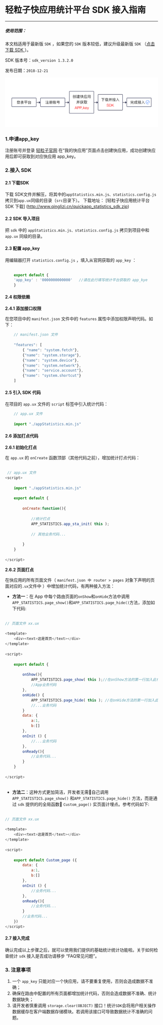 # 轻粒子快应用统计平台 SDK 接入指南

---

##### 使用范围：

本文档适用于最新版 `SDK` ，如果您的 `SDK` 版本较低，建议升级最新版 `SDK` （[点击下载 SDK ][2]）。

SDK 版本号：`sdk_version 1.3.2.0`

发布日期：`2018-12-21`


![Alt text](/SDK_IMG.jpg)

### 1.申请app_key

注册账号并登录 [轻粒子官网][1] 在“我的快应用”页面点击创建快应用，成功创建快应用后即可获取到对应快应用 app_key。


### 2.接入 SDK

#### 2.1 下载SDK

下载 SDK文件并解压，将其中的`appStatistics.min.js、statistics.config.js`拷贝到`app.ux`同级的目录（`src`目录下）。
下载地址： [轻粒子快应用统计平台 SDK 下载]
(http://www.qinglizi.cn/quickapp_statistics_sdk.zip)


#### 2.2 SDK 导入项目

把 `sdk` 中的 `appStatistics.min.js、statistics.config.js` 拷贝到项目中和 `app.ux` 同级的目录。


#### 2.3 配置 app_key

用编辑器打开 `statistics.config.js` ，填入从官网获取的 `app_key` ：

```javascript

    export default {
    'app_key' : '0000000000000'   //请在此行填写统计平台获取的 app_kye
    }

```

#### 2.4 权限依赖 

**2.4.1 添加接口权限**

在您项目中的 `manifest.json` 文件中的 `features` 属性中添加权限声明代码。如下：

```javascript
    // manifest.json 文件
    
    "features": [
        { "name": "system.fetch"},
        {"name": "system.storage"},
        {"name": "system.device"},
        {"name": "system.network"},
        {"name": "service.account"},
        {"name": "system.shortcut"}
    ]

```

#### 2.5 引入 SDK 代码

在项目的 `app.ux` 文件的 `script` 标签中引入统计代码：

```javascript
    // app.ux 文件
    
    import "./appStatistics.min.js"


``` 

#### 2.6 添加打点代码


**2.6.1 初始化打点**

在 `app.ux` 的 `onCreate` 函数顶部（其他代码之前），增加统计打点代码：

```javascript

 // app.ux 文件
<script>

    import "./appStatistics.min.js"

    export default {

        onCreate:function(){
            
            //统计打点
            APP_STATISTICS.app_sta_init( this );

            // 其他业务代码...

        }
    }
        
</script>

```


**2.6.2 页面打点**

在快应用的所有页面文件（ `manifest.json 中 router > pages` 对象下声明的页面对应的`.ux`文件中 ）中增加统计代码，有两种接入方法：

- **方法一**：在 App 中每个路由页面的`onShow`和`onHide`方法中调用`APP_STATISTICS.page_show()`和`APP_STATISTICS.page_hide()`方法，添加如下代码:

```javascript

// 页面文件 xx.ux

<template>
    <div><text>这是首页</text></div>
</template>

<script>

    export default {

        onShow(){
            APP_STATISTICS.page_show( this );//在onShow方法的第一行加入此代码
            //App业务代码
        },
        onHide() {
            APP_STATISTICS.page_hide( this ); //在onHide方法的第一行加入此代码
            //...业务代码
        } 
        data: {
            a:1,
            b:[]
        },
        onInit () {
            //...业务代码
        },
        onReady(){
            //业务代码...
        }        
    }
        
</script> 
    
```

- **方法二**：这种方式更加简洁，开发者无需自己调用 `APP_STATISTICS.page_show()` 和`APP_STATISTICS.page_hide()` 方法，而是通过 `sdk` 提供的的全局函数 `Custom_page()` 实页面计埋点。参考代码如下:
  

```javascript

// 页面文件 xx.ux

<template>
    <div><text>这是首页</text></div>
</template>

<script>
  
    export default Custom_page ({
        data: {
            a:1,
            b:[]
        },
        onInit () {
            //业务代码...
        },
        onReady(){
            //业务代码...
        }
        //业务代码...
    })
</script> 

```  

#### 2.7 接入完成

确认完成以上步骤之后，就可以使用我们提供的基础统计统计功能啦。关于如何检查统计 `sdk` 接入是否成功请移步 “FAQ常见问题”。


### 3. 注意事项

 1. 一个 `app_key` 只能对应一个快应用，请不要重复使用，否则会造成数据不准确；
 2. 确保在路由中配置的所有页面都增加统计代码，否则会造成数据不准确、统计数据缺失；
 3. 请开发者慎重调用 `storage.clear(OBJECT)` 接口！统计`SDK`会将用户相关操作数据缓存在客户端数据存储模块。若调用该接口可导致数据统计不准确的问题。


[1]: http://www.qinglizi.cn/account/login

[2]: http://www.qinglizi.cn/quickapp_statistics_sdk.zip
